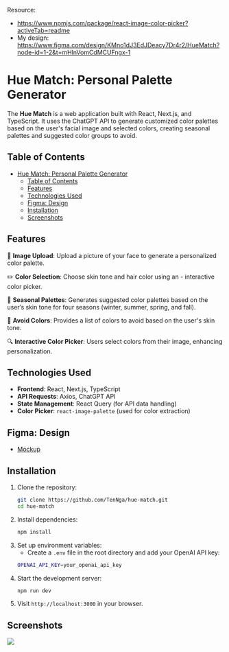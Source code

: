 Resource: 

- https://www.npmjs.com/package/react-image-color-picker?activeTab=readme
- My design: 
    https://www.figma.com/design/KMno1dJ3EdJDeacy7Dr4r2/HueMatch?node-id=1-2&t=mHlnVomCdMCUFngx-1

# Hue Match: Personal Palette Generator

The **Hue Match** is a web application built with React, Next.js, and TypeScript. It uses the ChatGPT API to generate customized color palettes based on the user's facial image and selected colors, creating seasonal palettes and suggested color groups to avoid.

## Table of Contents

- [Hue Match: Personal Palette Generator](#hue-match-personal-palette-generator)
  - [Table of Contents](#table-of-contents)
  - [Features](#features)
  - [Technologies Used](#technologies-used)
  - [Figma: Design](#figma-design)
  - [Installation](#installation)
  - [Screenshots](#screenshots)

## Features

📁 **Image Upload**: Upload a picture of your face to generate a personalized color palette.

✏️ **Color Selection**: Choose skin tone and hair color using an - interactive color picker.

🎨 **Seasonal Palettes**: Generates suggested color palettes based on the user’s skin tone for four seasons (winter, summer, spring, and fall).

🚫 **Avoid Colors**: Provides a list of colors to avoid based on the user's skin tone.

🔍 **Interactive Color Picker**: Users select colors from their image, enhancing personalization.

## Technologies Used

- **Frontend**: React, Next.js, TypeScript
- **API Requests**: Axios, ChatGPT API
- **State Management**: React Query (for API data handling)
- **Color Picker**: `react-image-palette` (used for color extraction)

## Figma: Design
- [Mockup](https://www.figma.com/design/KMno1dJ3EdJDeacy7Dr4r2/HueMatch?node-id=1-2&t=mHlnVomCdMCUFngx-1)

## Installation

1. Clone the repository:
   ```bash
   git clone https://github.com/TenNga/hue-match.git
   cd hue-match
2. Install dependencies:
   ```bash
   npm install
3. Set up environment variables:
   - Create a `.env` file in the root directory and add your OpenAI API key:
   ```bash
   OPENAI_API_KEY=your_openai_api_key
4. Start the development server:
   ```bash
   npm run dev
5. Visit `http://localhost:3000` in your browser.

## Screenshots
![](https://github.com/TenNga/hue-match/blob/main/screen_demo.gif)